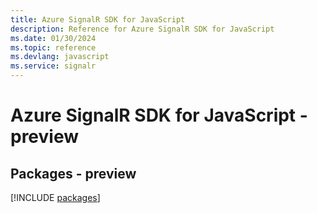 ```yaml
---
title: Azure SignalR SDK for JavaScript
description: Reference for Azure SignalR SDK for JavaScript
ms.date: 01/30/2024
ms.topic: reference
ms.devlang: javascript
ms.service: signalr
---
```

# Azure SignalR SDK for JavaScript - preview
## Packages - preview
[!INCLUDE [packages](signalr-index.md)]